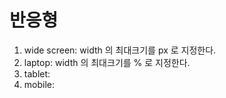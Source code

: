 # 반응형

1. wide screen: width 의 최대크기를 px 로 지정한다.
2. laptop: width 의 최대크기를 % 로 지정한다.
3. tablet:
4. mobile:
